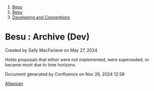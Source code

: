 1. [Besu](index.html)
2. [Besu](Besu_22151173.html)
3. [Developing and Conventions](Developing-and-Conventions_22153909.html)

# Besu : Archive (Dev)

Created by Sally MacFarlane on May 27, 2024

Holds proposals that either were not implemented, were superseded, or became moot due to time horizons.

Document generated by Confluence on Nov 26, 2024 12:58

[Atlassian](http://www.atlassian.com/)
